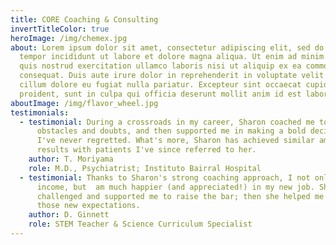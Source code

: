 ```yaml
---
title: CORE Coaching & Consulting
invertTitleColor: true
heroImage: /img/chemex.jpg
about: Lorem ipsum dolor sit amet, consectetur adipiscing elit, sed do eiusmod
  tempor incididunt ut labore et dolore magna aliqua. Ut enim ad minim veniam,
  quis nostrud exercitation ullamco laboris nisi ut aliquip ex ea commodo
  consequat. Duis aute irure dolor in reprehenderit in voluptate velit esse
  cillum dolore eu fugiat nulla pariatur. Excepteur sint occaecat cupidatat non
  proident, sunt in culpa qui officia deserunt mollit anim id est laborum.
aboutImage: /img/flavor_wheel.jpg
testimonials:
  - testimonial: During a crossroads in my career, Sharon coached me to overcome
      obstacles and doubts, and then supported me in making a bold decision that
      I've never regretted. What's more, Sharon has achieved similar amazing
      results with patients I've since referred to her.
    author: T. Moriyama
    role: M.D., Psychiatrist; Instituto Bairral Hospital
  - testimonial: Thanks to Sharon's strong coaching approach, I not only doubled my
      income, but  am much happier (and appreciated!) in my new job. She
      challenged and supported me to raise the bar; then she helped me exceed
      those new expectations.
    author: D. Ginnett
    role: STEM Teacher & Science Curriculum Specialist
---
```

